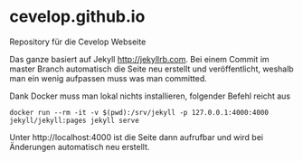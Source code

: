 cevelop.github.io
=================

Repository für die Cevelop Webseite

Das ganze basiert auf Jekyll http://jekyllrb.com. Bei einem Commit im master Branch automatisch die Seite neu erstellt und veröffentlicht, weshalb man ein wenig aufpassen muss was man committed.

Dank Docker muss man lokal nichts installieren, folgender Befehl reicht aus

    docker run --rm -it -v $(pwd):/srv/jekyll -p 127.0.0.1:4000:4000 jekyll/jekyll:pages jekyll serve

Unter http://localhost:4000 ist die Seite dann aufrufbar und wird bei Änderungen automatisch neu erstellt.
